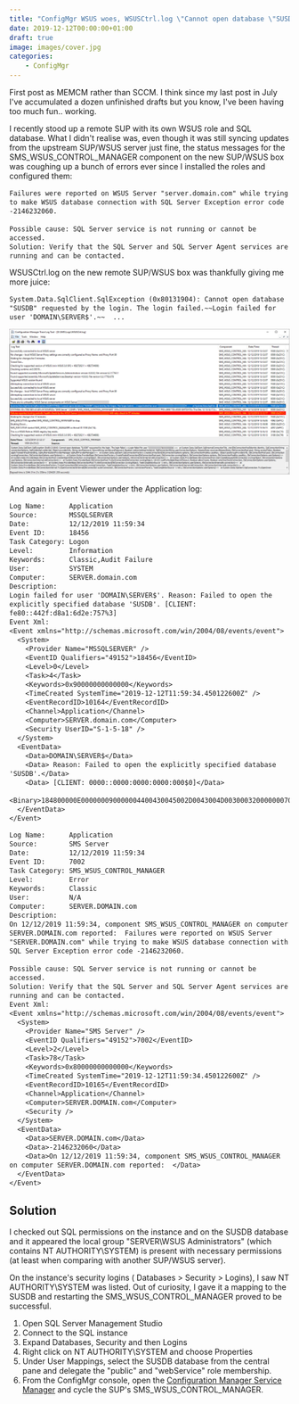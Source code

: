 ```yaml
---
title: "ConfigMgr WSUS woes, WSUSCtrl.log \"Cannot open database \"SUSDB\" requested by the login. The login failed.~~Login failed for user 'DOMAIN\\SERVER$'\""
date: 2019-12-12T00:00:00+01:00
draft: true
image: images/cover.jpg
categories:
    - ConfigMgr
---
```


First post as MEMCM rather than SCCM. I think since my last post in July I've accumulated a dozen unfinished drafts but you know, I've been having too much fun.. working.

I recently stood up a remote SUP with its own WSUS role and SQL database. What I didn't realise was, even though it was still syncing updates from the upstream SUP/WSUS server just fine, the status messages for the SMS\_WSUS\_CONTROL\_MANAGER component on the new SUP/WSUS box was coughing up a bunch of errors ever since I installed the roles and configured them:

```
Failures were reported on WSUS Server "server.domain.com" while trying to make WSUS database connection with SQL Server Exception error code -2146232060.

Possible cause: SQL Server service is not running or cannot be accessed.
Solution: Verify that the SQL Server and SQL Server Agent services are running and can be contacted.
```

WSUSCtrl.log on the new remote SUP/WSUS box was thankfully giving me more juice:

```
System.Data.SqlClient.SqlException (0x80131904): Cannot open database "SUSDB" requested by the login. The login failed.~~Login failed for user 'DOMAIN\SERVER$'.~~  ...
```

![](images/image-01.jpg)

And again in Event Viewer under the Application log:

```
Log Name:      Application
Source:        MSSQLSERVER
Date:          12/12/2019 11:59:34
Event ID:      18456
Task Category: Logon
Level:         Information
Keywords:      Classic,Audit Failure
User:          SYSTEM
Computer:      SERVER.domain.com
Description:
Login failed for user 'DOMAIN\SERVER$'. Reason: Failed to open the explicitly specified database 'SUSDB'. [CLIENT: fe80::442f:d8a1:6d2e:757%3]
Event Xml:
<Event xmlns="http://schemas.microsoft.com/win/2004/08/events/event">
  <System>
    <Provider Name="MSSQLSERVER" />
    <EventID Qualifiers="49152">18456</EventID>
    <Level>0</Level>
    <Task>4</Task>
    <Keywords>0x90000000000000</Keywords>
    <TimeCreated SystemTime="2019-12-12T11:59:34.450122600Z" />
    <EventRecordID>10164</EventRecordID>
    <Channel>Application</Channel>
    <Computer>SERVER.domain.com</Computer>
    <Security UserID="S-1-5-18" />
  </System>
  <EventData>
    <Data>DOMAIN\SERVER$</Data>
    <Data> Reason: Failed to open the explicitly specified database 'SUSDB'.</Data>
    <Data> [CLIENT: 0000::0000:0000:0000:000$0]</Data>
    <Binary>184800000E000000090000004400430045002D0043004D00300032000000070000006D00610073007400650072000000</Binary>
  </EventData>
</Event>
```

```
Log Name:      Application
Source:        SMS Server
Date:          12/12/2019 11:59:34
Event ID:      7002
Task Category: SMS_WSUS_CONTROL_MANAGER
Level:         Error
Keywords:      Classic
User:          N/A
Computer:      SERVER.DOMAIN.com
Description:
On 12/12/2019 11:59:34, component SMS_WSUS_CONTROL_MANAGER on computer SERVER.DOMAIN.com reported:  Failures were reported on WSUS Server "SERVER.DOMAIN.com" while trying to make WSUS database connection with SQL Server Exception error code -2146232060.

Possible cause: SQL Server service is not running or cannot be accessed.
Solution: Verify that the SQL Server and SQL Server Agent services are running and can be contacted.
Event Xml:
<Event xmlns="http://schemas.microsoft.com/win/2004/08/events/event">
  <System>
    <Provider Name="SMS Server" />
    <EventID Qualifiers="49152">7002</EventID>
    <Level>2</Level>
    <Task>78</Task>
    <Keywords>0x80000000000000</Keywords>
    <TimeCreated SystemTime="2019-12-12T11:59:34.450122600Z" />
    <EventRecordID>10165</EventRecordID>
    <Channel>Application</Channel>
    <Computer>SERVER.DOMAIN.com</Computer>
    <Security />
  </System>
  <EventData>
    <Data>SERVER.DOMAIN.com</Data>
    <Data>-2146232060</Data>
    <Data>On 12/12/2019 11:59:34, component SMS_WSUS_CONTROL_MANAGER on computer SERVER.DOMAIN.com reported:  </Data>
  </EventData>
</Event>
```

## Solution

I checked out SQL permissions on the instance and on the SUSDB database and it appeared the local group "SERVER\\WSUS Administrators" (which contains NT AUTHORITY\\SYSTEM) is present with necessary permissions (at least when comparing with another SUP/WSUS server).

On the instance's security logins ( Databases > Security > Logins), I saw NT AUTHORITY\\SYSTEM was listed. Out of curiosity, I gave it a mapping to the SUSDB and restarting the SMS\_WSUS\_CONTROL\_MANAGER proved to be successful.

1. Open SQL Server Management Studio
2. Connect to the SQL instance
3. Expand Databases, Security and then Logins
4. Right click on NT AUTHORITY\\SYSTEM and choose Properties
5. Under User Mappings, select the SUSDB database from the central pane and delegate the "public" and "webService" role membership.
6. From the ConfigMgr console, open the [Configuration Manager Service Manager](https://docs.microsoft.com/en-us/configmgr/core/servers/deploy/configure/site-components#BKMK_ServiceMgr) and cycle the SUP's SMS\_WSUS\_CONTROL\_MANAGER.
